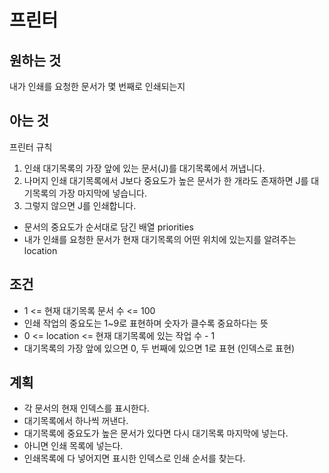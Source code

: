 # 프린터

## 원하는 것

내가 인쇄를 요청한 문서가 몇 번째로 인쇄되는지

## 아는 것

프린터 규칙

1. 인쇄 대기목록의 가장 앞에 있는 문서(J)를 대기목록에서 꺼냅니다.
2. 나머지 인쇄 대기목록에서 J보다 중요도가 높은 문서가 한 개라도 존재하면 J를 대기목록의 가장 마지막에 넣습니다.
3. 그렇지 않으면 J를 인쇄합니다.

- 문서의 중요도가 순서대로 담긴 배열 priorities
- 내가 인쇄를 요청한 문서가 현재 대기목록의 어떤 위치에 있는지를 알려주는 location

## 조건

- 1 <= 현재 대기목록 문서 수 <= 100
- 인쇄 작업의 중요도는 1~9로 표현하며 숫자가 클수록 중요하다는 뜻
- 0 <= location <= 현재 대기목록에 있는 작업 수 - 1
- 대기목록의 가장 앞에 있으면 0, 두 번째에 있으면 1로 표현 (인덱스로 표현)

## 계획

- 각 문서의 현재 인덱스를 표시한다.
- 대기목록에서 하나씩 꺼낸다.
- 대기목록에 중요도가 높은 문서가 있다면 다시 대기목록 마지막에 넣는다.
- 아니면 인쇄 목록에 넣는다.
- 인쇄목록에 다 넣어지면 표시한 인덱스로 인쇄 순서를 찾는다.
